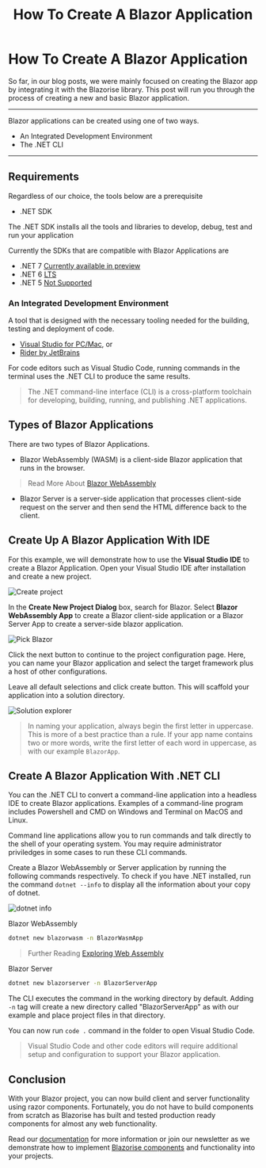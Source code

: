 ﻿---
title: How To Create A Blazor Application
description: So far, in our blog posts, we were mainly focused on creating the Blazor app by integrating it with the Blazorise library. This post will run you through the process of creating a new and basic Blazor application.
permalink: /blog/create-a-blazor-application
canonical: /blog/create-a-blazor-application
image-url: /img/blog/2022-09-19/create-new-blazor-app.png
image-text: Create A New Blazor Project
author-name: James Amattey
author-image: james
posted-on: September 19th, 2022
read-time: 3 min
---

# How To Create A Blazor Application

So far, in our blog posts, we were mainly focused on creating the Blazor app by integrating it with the Blazorise library. This post will run you through the process of creating a new and basic Blazor application.

---

Blazor applications can be created using one of two ways.

- An Integrated Development Environment
- The .NET CLI

---

## Requirements

Regardless of our choice, the tools below are a prerequisite

- .NET SDK

The .NET SDK installs all the tools and libraries to develop, debug, test and run your application

Currently the SDKs that are compatible with Blazor Applications are

- .NET 7 [Currently available in preview](https://dotnet.microsoft.com/en-us/download/dotnet/thank-you/sdk-7.0.100-preview.7-windows-arm64-installer)
- .NET 6 [LTS](https://github.com/dotnet/core/blob/main/release-notes/6.0/6.0.8/6.0.8.md?WT.mc_id=dotnet-35129-website)
- .NET 5 [Not Supported](https://dotnet.microsoft.com/en-us/download/dotnet/thank-you/sdk-5.0.408-windows-x86-installer)

### An Integrated Development Environment

A tool that is designed with the necessary tooling needed for the building, testing and deployment of code.

- [Visual Studio for PC/Mac](https://visualstudio.microsoft.com/), or
- [Rider by JetBrains](https://www.jetbrains.com/rider/buy/?fromIDE#personal)

For code editors such as Visual Studio Code, running commands in the terminal uses the .NET CLI to produce the same results.  

> The .NET command-line interface (CLI) is a cross-platform toolchain for developing, building, running, and publishing .NET applications.

## Types of Blazor Applications

There are two types of Blazor Applications.

- Blazor WebAssembly (WASM) is a client-side Blazor application that runs in the browser.

> Read More About [Blazor WebAssembly](blog/what-is-blazorwasm)

- Blazor Server is a server-side application that processes client-side request on the server and then send the HTML difference back to the client.

## Create Up A Blazor Application With IDE

For this example, we will demonstrate how to use the **Visual Studio IDE** to create a Blazor Application. Open your Visual Studio IDE after installation and create a new project.

![Create project](img/blog/2022-09-19/create-project.png)

In the **Create New Project Dialog** box, search for Blazor. Select **Blazor WebAssembly App** to create a Blazor client-side application or a Blazor Server App to create a server-side blazor application.

![Pick Blazor](img/blog/2022-09-19/pick-blazor.png)

Click the next button to continue to the project configuration page. Here, you can name your Blazor application and select the target framework plus a host of other configurations.

Leave all default selections and click create button. This will scaffold your application into a solution directory.

![Solution explorer](img/blog/2022-09-19/solution-explorer-after-project-create.png)

> In naming your application, always begin the first letter in uppercase. This is more of a best practice than a rule. If your app name contains two or more words, write the first letter of each word in uppercase, as with our example `BlazorApp`.

## Create A Blazor Application With .NET CLI

You can the .NET CLI to convert a command-line application into a headless IDE to create Blazor applications. Examples of a command-line program includes Powershell and CMD on Windows and Terminal on MacOS and Linux.

Command line applications allow you to run commands and talk directly to the shell of your operating system. You may require administrator priviledges in some cases to run these CLI commands.

Create a Blazor WebAssembly or Server application by running the following commands respectively. To check if you have .NET installed, run the command `dotnet --info` to display all the information about your copy of dotnet.

![dotnet info](img/blog/2022-09-19/dotnet-info.png)

Blazor WebAssembly

```bash
dotnet new blazorwasm -n BlazorWasmApp
```

> Further Reading [Exploring Web Assembly](blog/exploring-webassembly-the-underlying-technology-behind-blazor-wasm)

Blazor Server

```bash
dotnet new blazorserver -n BlazorServerApp
```

The CLI executes the command in the working directory by default. Adding `-n` tag will create a new directory called "BlazorServerApp" as with our example and place project files in that directory.

You can now run `code .` command in the folder to open Visual Studio Code.

> Visual Studio Code and other code editors will require additional setup and configuration to support your Blazor application.

## Conclusion

With your Blazor project, you can now build client and server functionality using razor components. Fortunately, you do not have to build components from scratch as Blazorise has built and tested production ready components for almost any web functionality.

Read our [documentation](docs/component) for more information or join our newsletter as we demonstrate how to implement [Blazorise components](blog/how-to-create-a-blazorise-application-beginners-guide) and functionality into your projects.